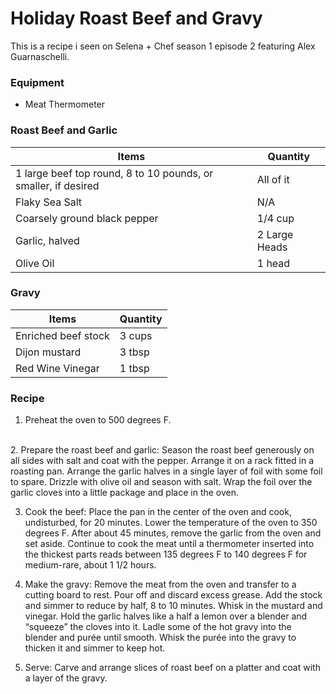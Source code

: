 # Holiday Roast Beef and Gravy

This is a recipe i seen on Selena + Chef season 1 episode 2 featuring Alex Guarnaschelli.

### Equipment

* Meat Thermometer 

### Roast Beef and Garlic

| Items | Quantity |
|-------|---------|
|1 large beef top round, 8 to 10 pounds, or smaller, if desired|All of it|
|Flaky Sea Salt|N/A|
|Coarsely ground black pepper|1/4 cup|
|Garlic, halved| 2 Large Heads|
|Olive Oil|1 head|


### Gravy

| Items | Quantity |
|-------|---------|
|Enriched beef stock|3 cups|
|Dijon mustard|3 tbsp|
|Red Wine Vinegar|1 tbsp|

### Recipe

1. Preheat the oven to 500 degrees F. 
<br>
2. Prepare the roast beef and garlic: Season the roast beef generously on all sides with salt and coat with the pepper. Arrange it on a rack fitted in a roasting pan. Arrange the garlic halves in a single layer of foil with some foil to spare. Drizzle with olive oil and season with salt. Wrap the foil over the garlic cloves into a little package and place in the oven. 

3. Cook the beef: Place the pan in the center of the oven and cook, undisturbed, for 20 minutes. Lower the temperature of the oven to 350 degrees F. After about 45 minutes, remove the garlic from the oven and set aside. Continue to cook the meat until a thermometer inserted into the thickest parts reads between 135 degrees F to 140 degrees F for medium-rare, about 1 1/2 hours. 

4. Make the gravy: Remove the meat from the oven and transfer to a cutting board to rest. Pour off and discard excess grease. Add the stock and simmer to reduce by half, 8 to 10 minutes. Whisk in the mustard and vinegar. Hold the garlic halves like a half a lemon over a blender and “squeeze” the cloves into it. Ladle some of the hot gravy into the blender and purée until smooth. Whisk the purée into the gravy to thicken it and simmer to keep hot. 

5. Serve: Carve and arrange slices of roast beef on a platter and coat with a layer of the gravy. 